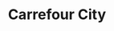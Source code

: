 ---
title: "Carrefour City"
url: /rouen/carrefour-city-route-de-lyons-la-foret/
shop: Supermarkt
---